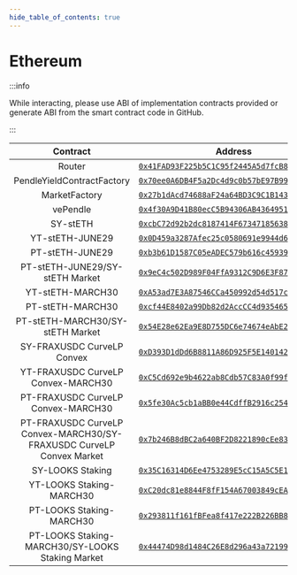 ```yaml
---
hide_table_of_contents: true
---
```


# Ethereum

:::info

While interacting, please use ABI of implementation contracts provided or generate ABI from the smart contract code in GitHub.

:::

|                               Contract                               |                                                         Address                                                         |                                                               ABI                                                               |
| :------------------------------------------------------------------: | :---------------------------------------------------------------------------------------------------------------------: | :-----------------------------------------------------------------------------------------------------------------------------: |
|                                Router                                | [`0x41FAD93F225b5C1C95f2445A5d7fcB85bA46713f`](https://etherscan.io/address/0x41FAD93F225b5C1C95f2445A5d7fcB85bA46713f) | [ABI](http://api.etherscan.com/api?module=contract&action=getabi&address=0x41FAD93F225b5C1C95f2445A5d7fcB85bA46713f&format=raw) |
|                      PendleYieldContractFactory                      | [`0x70ee0A6DB4F5a2Dc4d9c0b57bE97B9987e75BAFD`](https://etherscan.io/address/0x70ee0A6DB4F5a2Dc4d9c0b57bE97B9987e75BAFD) | [ABI](http://api.etherscan.com/api?module=contract&action=getabi&address=0x70ee0A6DB4F5a2Dc4d9c0b57bE97B9987e75BAFD&format=raw) |
|                            MarketFactory                             | [`0x27b1dAcd74688aF24a64BD3C9C1B143118740784`](https://etherscan.io/address/0x27b1dAcd74688aF24a64BD3C9C1B143118740784) | [ABI](http://api.etherscan.com/api?module=contract&action=getabi&address=0x27b1dAcd74688aF24a64BD3C9C1B143118740784&format=raw) |
|                               vePendle                               | [`0x4f30A9D41B80ecC5B94306AB4364951AE3170210`](https://etherscan.io/address/0x4f30A9D41B80ecC5B94306AB4364951AE3170210) | [ABI](http://api.etherscan.com/api?module=contract&action=getabi&address=0x4f30A9D41B80ecC5B94306AB4364951AE3170210&format=raw) |
|                               SY-stETH                               | [`0xcbC72d92b2dc8187414F6734718563898740C0BC`](https://etherscan.io/address/0xcbC72d92b2dc8187414F6734718563898740C0BC) | [ABI](http://api.etherscan.com/api?module=contract&action=getabi&address=0xcbC72d92b2dc8187414F6734718563898740C0BC&format=raw) |
|                           YT-stETH-JUNE29                            | [`0x0D459a3287Afec25c0580691e9944d65fEaBb155`](https://etherscan.io/address/0x0D459a3287Afec25c0580691e9944d65fEaBb155) | [ABI](http://api.etherscan.com/api?module=contract&action=getabi&address=0x0D459a3287Afec25c0580691e9944d65fEaBb155&format=raw) |
|                           PT-stETH-JUNE29                            | [`0xb3b61D1587C05eADEC579b616c45939F19435703`](https://etherscan.io/address/0xb3b61D1587C05eADEC579b616c45939F19435703) | [ABI](http://api.etherscan.com/api?module=contract&action=getabi&address=0xb3b61D1587C05eADEC579b616c45939F19435703&format=raw) |
|                   PT-stETH-JUNE29/SY-stETH Market                    | [`0x9eC4c502D989F04FfA9312C9D6E3F872EC91A0F9`](https://etherscan.io/address/0x9eC4c502D989F04FfA9312C9D6E3F872EC91A0F9) | [ABI](http://api.etherscan.com/api?module=contract&action=getabi&address=0x9eC4c502D989F04FfA9312C9D6E3F872EC91A0F9&format=raw) |
|                           YT-stETH-MARCH30                           | [`0xA53ad7E3A87546CCa450992d54d517c3C939c2BF`](https://etherscan.io/address/0xA53ad7E3A87546CCa450992d54d517c3C939c2BF) | [ABI](http://api.etherscan.com/api?module=contract&action=getabi&address=0xA53ad7E3A87546CCa450992d54d517c3C939c2BF&format=raw) |
|                           PT-stETH-MARCH30                           | [`0xcf44E8402a99Db82d2AccCC4d9354657Be2121Db`](https://etherscan.io/address/0xcf44E8402a99Db82d2AccCC4d9354657Be2121Db) | [ABI](http://api.etherscan.com/api?module=contract&action=getabi&address=0xcf44E8402a99Db82d2AccCC4d9354657Be2121Db&format=raw) |
|                   PT-stETH-MARCH30/SY-stETH Market                   | [`0x54E28e62Ea9E8D755DC6e74674eAbE2aBfdB004E`](https://etherscan.io/address/0x54E28e62Ea9E8D755DC6e74674eAbE2aBfdB004E) | [ABI](http://api.etherscan.com/api?module=contract&action=getabi&address=0x54E28e62Ea9E8D755DC6e74674eAbE2aBfdB004E&format=raw) |
|                      SY-FRAXUSDC CurveLP Convex                      | [`0xD393D1dDd6B8811A86D925F5E14014282581bC04`](https://etherscan.io/address/0xD393D1dDd6B8811A86D925F5E14014282581bC04) | [ABI](http://api.etherscan.com/api?module=contract&action=getabi&address=0xD393D1dDd6B8811A86D925F5E14014282581bC04&format=raw) |
|                  YT-FRAXUSDC CurveLP Convex-MARCH30                  | [`0xC5Cd692e9b4622ab8Cdb57C83A0f99f874A169Cd`](https://etherscan.io/address/0xC5Cd692e9b4622ab8Cdb57C83A0f99f874A169Cd) | [ABI](http://api.etherscan.com/api?module=contract&action=getabi&address=0xC5Cd692e9b4622ab8Cdb57C83A0f99f874A169Cd&format=raw) |
|                  PT-FRAXUSDC CurveLP Convex-MARCH30                  | [`0x5fe30Ac5cb1aBB0e44CdffB2916c254AEb368650`](https://etherscan.io/address/0x5fe30Ac5cb1aBB0e44CdffB2916c254AEb368650) | [ABI](http://api.etherscan.com/api?module=contract&action=getabi&address=0x5fe30Ac5cb1aBB0e44CdffB2916c254AEb368650&format=raw) |
| PT-FRAXUSDC CurveLP Convex-MARCH30/SY-FRAXUSDC CurveLP Convex Market | [`0x7b246B8dBC2a640BF2D8221890cEe8327fC23917`](https://etherscan.io/address/0x7b246B8dBC2a640BF2D8221890cEe8327fC23917) | [ABI](http://api.etherscan.com/api?module=contract&action=getabi&address=0x7b246B8dBC2a640BF2D8221890cEe8327fC23917&format=raw) |
|                           SY-LOOKS Staking                           | [`0x35C16314D6Ee4753289E5cC15A5C5E1Dd4eaD345`](https://etherscan.io/address/0x35C16314D6Ee4753289E5cC15A5C5E1Dd4eaD345) | [ABI](http://api.etherscan.com/api?module=contract&action=getabi&address=0x35C16314D6Ee4753289E5cC15A5C5E1Dd4eaD345&format=raw) |
|                       YT-LOOKS Staking-MARCH30                       | [`0xC20dc81e8844F8fF154A67003849cEA8e951dEdc`](https://etherscan.io/address/0xC20dc81e8844F8fF154A67003849cEA8e951dEdc) | [ABI](http://api.etherscan.com/api?module=contract&action=getabi&address=0xC20dc81e8844F8fF154A67003849cEA8e951dEdc&format=raw) |
|                       PT-LOOKS Staking-MARCH30                       | [`0x293811f161fBFea8f417e222B226BB821548Ba63`](https://etherscan.io/address/0x293811f161fBFea8f417e222B226BB821548Ba63) | [ABI](http://api.etherscan.com/api?module=contract&action=getabi&address=0x293811f161fBFea8f417e222B226BB821548Ba63&format=raw) |
|           PT-LOOKS Staking-MARCH30/SY-LOOKS Staking Market           | [`0x44474D98d1484C26E8d296a43a721998731Cf775`](https://etherscan.io/address/0x44474D98d1484C26E8d296a43a721998731Cf775) | [ABI](http://api.etherscan.com/api?module=contract&action=getabi&address=0x44474D98d1484C26E8d296a43a721998731Cf775&format=raw) |
